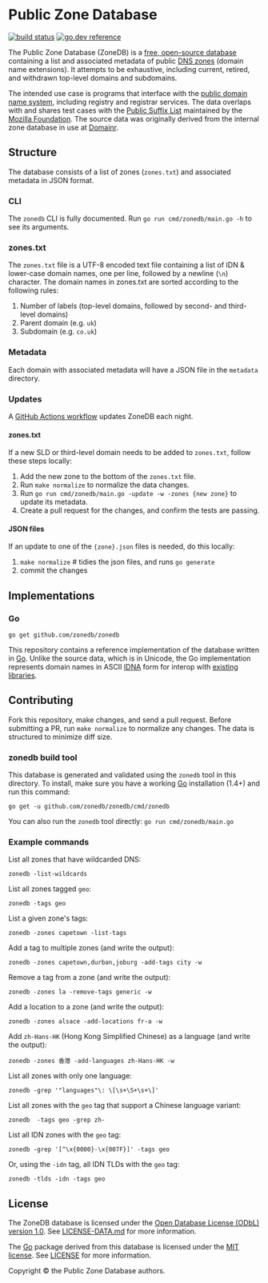 # Public Zone Database

[![build status](https://img.shields.io/github/actions/workflow/status/zonedb/zonedb/go.yaml.svg)](https://github.com/zonedb/zonedb/actions)
[![go.dev reference](https://img.shields.io/badge/go.dev-reference-blue.svg?logo=go&logoColor=white)](https://pkg.go.dev/github.com/zonedb/zonedb)


The Public Zone Database (ZoneDB) is a [free, open-source database](http://opendatacommons.org/licenses/odbl/1.0/) containing a list and associated metadata of public [DNS zones](http://en.wikipedia.org/wiki/DNS_zone) (domain name extensions). It attempts to be exhaustive, including current, retired, and withdrawn top-level domains and subdomains.

The intended use case is programs that interface with the [public domain name system](http://en.wikipedia.org/wiki/Domain_Name_System), including registry and registrar services. The data overlaps with and shares test cases with the [Public Suffix List](http://publicsuffix.org/) maintained by the [Mozilla Foundation](https://mozilla.org/). The source data was originally derived from the internal zone database in use at [Domainr](https://domainr.com/).

## Structure

The database consists of a list of zones (`zones.txt`) and associated metadata in JSON format.

### CLI

The `zonedb` CLI is fully documented. Run `go run cmd/zonedb/main.go -h` to see its arguments.

### zones.txt

The `zones.txt` file is a UTF-8 encoded text file containing a list of IDN & lower-case domain names, one per line, followed by a newline (`\n`) character. The domain names in zones.txt are sorted according to the following rules:

1. Number of labels (top-level domains, followed by second- and third-level domains)
2. Parent domain (e.g. `uk`)
3. Subdomain (e.g. `co.uk`)

### Metadata

Each domain with associated metadata will have a JSON file in the `metadata` directory.

### Updates

A [GitHub Actions workflow](https://github.com/zonedb/zonedb/blob/HEAD/.github/workflows/update.yaml) updates ZoneDB each night.

#### zones.txt

If a new SLD or third-level domain needs to be added to `zones.txt`, follow these steps locally:

1. Add the new zone to the bottom of the `zones.txt` file.
1. Run `make normalize` to normalize the data changes.
1. Run `go run cmd/zonedb/main.go -update -w -zones {new zone}` to update its metadata.
1. Create a pull request for the changes, and confirm the tests are passing.

#### JSON files

If an update to one of the `{zone}.json` files is needed, do this locally:

1. `make normalize` # tidies the json files, and runs `go generate`
1. commit the changes

## Implementations

### Go

`go get github.com/zonedb/zonedb`

This repository contains a reference implementation of the database written in [Go](https://golang.org). Unlike the source data, which is in Unicode, the Go implementation represents domain names in ASCII [IDNA](http://en.wikipedia.org/wiki/Internationalized_domain_name#Internationalizing_Domain_Names_in_Applications) form for interop with [existing](https://godoc.org/net) [libraries](https://godoc.org/golang.org/x/net/idna).

## Contributing

Fork this repository, make changes, and send a pull request. Before submitting a PR, run `make normalize` to normalize any changes. The data is structured to minimize diff size.

### zonedb build tool

This database is generated and validated using the `zonedb` tool in this directory. To install, make sure you have a working [Go](https://golang.org) installation (1.4+) and run this command:

```shell
go get -u github.com/zonedb/zonedb/cmd/zonedb
```

You can also run the `zonedb` tool directly: `go run cmd/zonedb/main.go`

### Example commands

List all zones that have wildcarded DNS:

```shell
zonedb -list-wildcards
```

List all zones tagged `geo`:

```shell
zonedb -tags geo
```

List a given zone's tags:

```shell
zonedb -zones capetown -list-tags
```

Add a tag to multiple zones (and write the output):

```shell
zonedb -zones capetown,durban,joburg -add-tags city -w
```

Remove a tag from a zone (and write the output):

```shell
zonedb -zones la -remove-tags generic -w
```

Add a location to a zone (and write the output):

```shell
zonedb -zones alsace -add-locations fr-a -w
```

Add `zh-Hans-HK` (Hong Kong Simplified Chinese) as a language (and write the output):

```shell
zonedb -zones 香港 -add-languages zh-Hans-HK -w
```

List all zones with only one language:

```shell
zonedb -grep '"languages"\: \[\s+\S+\s+\]'
```

List all zones  with the `geo` tag that support a Chinese language variant:

```shell
zonedb  -tags geo -grep zh-
```

List all IDN zones with the `geo` tag:

```shell
zonedb -grep '[^\x{0000}-\x{007F}]' -tags geo
```

Or, using the `-idn` tag, all IDN TLDs with the `geo` tag:

```shell
zonedb -tlds -idn -tags geo
```

## License

The ZoneDB database is licensed under the [Open Database License (ODbL) version 1.0](http://opendatacommons.org/licenses/odbl/1.0/). See [LICENSE-DATA.md](https://github.com/zonedb/zonedb/blob/HEAD/LICENSE-DATA.md) for more information.

The [Go](https://go.dev/) package derived from this database is licensed under the [MIT license](https://opensource.org/license/mit/). See [LICENSE](https://github.com/zonedb/zonedb/blob/HEAD/LICENSE) for more information.

Copyright © the Public Zone Database authors.
